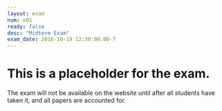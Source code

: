 ```yaml
---
layout: exam
num: e01
ready: false
desc: "Midterm Exam"
exam_date: 2016-10-19 12:30:00.00-7
---
```


# This is a placeholder for the exam.

The exam will not be available on the website until after all students have taken it, and all papers are accounted for.
